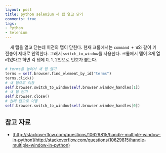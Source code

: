 ```yaml
---
layout: post
title: python selenium 새 탭 열고 닫기
comments: true
tags:
- Python
- Selenium
---
```

&nbsp;&nbsp;&nbsp; 새 탭을 열고 닫는데 이전의 탭이 닫힌다. 현재 크롬에서는 `command + W`와 같이 키 전송이 제대로 안먹힌다. 그래서 `switch_to_window`를 사용한다. 크롬에서 탭이 3개 열려있다고 하면 각 탭에 0, 1, 2번으로 번호가 붙는다.

``` python
# terms를 눌러서 새 탭 열기
terms = self.browser.find_element_by_id("terms")
terms.click()
# 새 탭으로 이동
self.browser.switch_to_window(self.browser.window_handles[1])
# 새 탭 닫기
self.browser.close()
# 원래 탭으로 이동
self.browser.switch_to_window(self.browser.window_handles[0])
```

## **참고 자료**
* [http://stackoverflow.com/questions/10629815/handle-multiple-window-in-python](http://stackoverflow.com/questions/10629815/handle-multiple-window-in-python)
